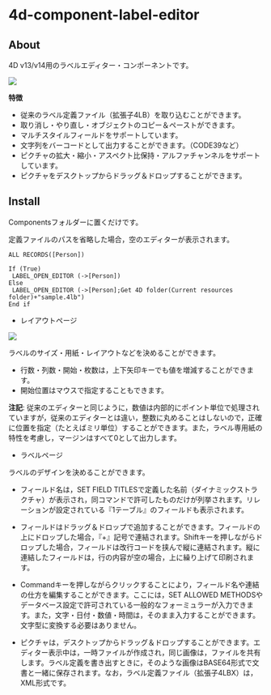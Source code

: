 # 4d-component-label-editor

About
-----
4D v13/v14用のラベルエディター・コンポーネントです。

![](https://github.com/miyako/4d-component-label-editor/blob/master/images/1.png)

**特徴**

* 従来のラベル定義ファイル（拡張子4LB）を取り込むことができます。
* 取り消し・やり直し・オブジェクトのコピー＆ペーストができます。
* マルチスタイルフィールドをサポートしています。
* 文字列をバーコードとして出力することができます。（CODE39など）
* ピクチャの拡大・縮小・アスペクト比保持・アルファチャンネルをサポートしています。
* ピクチャをデスクトップからドラッグ＆ドロップすることができます。

Install
-------
Componentsフォルダーに置くだけです。

定義ファイルのパスを省略した場合，空のエディターが表示されます。

```
ALL RECORDS([Person])

If (True)
 LABEL_OPEN_EDITOR (->[Person])
Else 
 LABEL_OPEN_EDITOR (->[Person];Get 4D folder(Current resources folder)+"sample.4lb")
End if 
```

* レイアウトページ

![](https://github.com/miyako/4d-component-label-editor/blob/master/images/2.png) 

ラベルのサイズ・用紙・レイアウトなどを決めることができます。

* 行数・列数・開始・枚数は，上下矢印キーでも値を増減することができます。
* 開始位置はマウスで指定することもできます。

**注記**: 従来のエディターと同じように，数値は内部的にポイント単位で処理されていますが，従来のエディターとは違い，整数に丸めることはしないので，正確に位置を指定（たとえばミリ単位）することができます。また，ラベル専用紙の特性を考慮し，マージンはすべて0として出力します。

* ラベルページ

ラベルのデザインを決めることができます。

* フィールド名は，SET FIELD TITLESで定義した名前（ダイナミックストラクチャ）が表示され，同コマンドで許可したものだけが列挙されます。リレーションが設定されている『1テーブル』のフィールドも表示されます。

* フィールドはドラッグ＆ドロップで追加することができます。フィールドの上にドロップした場合，『+』記号で連結されます。Shiftキーを押しながらドロップした場合，フィールドは改行コードを挟んで縦に連結されます。縦に連結したフィールドは，行の内容が空の場合，上に繰り上げて印刷されます。

* Commandキーを押しながらクリックすることにより，フィールド名や連結の仕方を編集することができます。ここには，SET ALLOWED METHODSやデータベース設定で許可されている一般的なフォーミュラーが入力できます。また，文字・日付・数値・時間は，そのまま入力することができます。文字型に変換する必要はありません。

* ピクチャは，デスクトップからドラッグ＆ドロップすることができます。エディター表示中は，一時ファイルが作成され，同じ画像は，ファイルを共有します。ラベル定義を書き出すときに，そのような画像はBASE64形式で文書と一緒に保存されます。なお，ラベル定義ファイル（拡張子4LBX）は，XML形式です。






